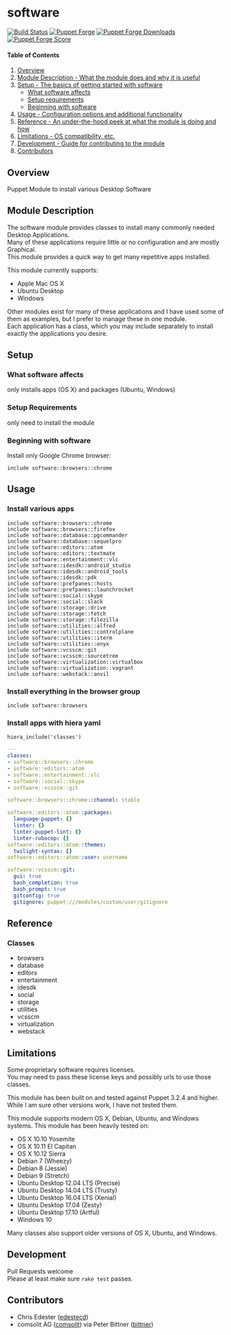 software
=============

[![Build Status](https://travis-ci.org/edestecd/puppet-software.svg)](https://travis-ci.org/edestecd/puppet-software)
[![Puppet Forge](https://img.shields.io/puppetforge/v/edestecd/software.svg)](https://forge.puppet.com/edestecd/software)
[![Puppet Forge Downloads](https://img.shields.io/puppetforge/dt/edestecd/software.svg)](https://forge.puppet.com/edestecd/software)
[![Puppet Forge Score](https://img.shields.io/puppetforge/f/edestecd/software.svg)](https://forge.puppet.com/edestecd/software/scores)

#### Table of Contents

1. [Overview](#overview)
2. [Module Description - What the module does and why it is useful](#module-description)
3. [Setup - The basics of getting started with software](#setup)
    * [What software affects](#what-software-affects)
    * [Setup requirements](#setup-requirements)
    * [Beginning with software](#beginning-with-software)
4. [Usage - Configuration options and additional functionality](#usage)
5. [Reference - An under-the-hood peek at what the module is doing and how](#reference)
5. [Limitations - OS compatibility, etc.](#limitations)
6. [Development - Guide for contributing to the module](#development)
7. [Contributors](#contributors)

## Overview

Puppet Module to install various Desktop Software

## Module Description

The software module provides classes to install many commonly needed Desktop Applications.  
Many of these applications require little or no configuration and are mostly Graphical.  
This module provides a quick way to get many repetitive apps installed.

This module currently supports:
* Apple Mac OS X
* Ubuntu Desktop
* Windows

Other modules exist for many of these applications and I have used some of them
as examples, but I prefer to manage these in one module.  
Each application has a class, which you may include separately to install
exactly the applications you desire.

## Setup

### What software affects

only installs apps (OS X) and packages (Ubuntu, Windows)

### Setup Requirements

only need to install the module

### Beginning with software

Install only Google Chrome browser:

```puppet
include software::browsers::chrome
```

## Usage

### Install various apps

```puppet
include software::browsers::chrome
include software::browsers::firefox
include software::database::pgcommander
include software::database::sequelpro
include software::editors::atom
include software::editors::textmate
include software::entertainment::vlc
include software::idesdk::android_studio
include software::idesdk::android_tools
include software::idesdk::pdk
include software::prefpanes::hosts
include software::prefpanes::launchrocket
include software::social::skype
include software::social::slack
include software::storage::drive
include software::storage::fetch
include software::storage::filezilla
include software::utilities::alfred
include software::utilities::controlplane
include software::utilities::iterm
include software::utilities::onyx
include software::vcsscm::git
include software::vcsscm::sourcetree
include software::virtualization::virtualbox
include software::virtualization::vagrant
include software::webstack::anvil
```

### Install everything in the browser group

```puppet
include software::browsers
```

### Install apps with hiera yaml

```puppet
hiera_include('classes')
```
```yaml
---
classes:
- software::browsers::chrome
- software::editors::atom
- software::entertainment::vlc
- software::social::skype
- software::vcsscm::git

software::browsers::chrome::channel: stable

software::editors::atom::packages:
  language-puppet: {}
  linter: {}
  linter-puppet-lint: {}
  linter-rubocop: {}
software::editors::atom::themes:
  twilight-syntax: {}
software::editors::atom::user: username

software::vcsscm::git:
  gui: true
  bash_completion: true
  bash_prompt: true
  gitconfig: true
  gitignore: puppet:///modules/custom/user/gitignore
```

## Reference

### Classes

* browsers
* database
* editors
* entertainment
* idesdk
* social
* storage
* utilities
* vcsscm
* virtualization
* webstack

## Limitations

Some proprietary software requires licenses.  
You may need to pass these license keys and possibly urls to use those classes.

This module has been built on and tested against Puppet 3.2.4 and higher.
While I am sure other versions work, I have not tested them.

This module supports modern OS X, Debian, Ubuntu, and Windows systems.
This module has been heavily tested on:
* OS X 10.10 Yosemite
* OS X 10.11 El Capitan
* OS X 10.12 Sierra
* Debian 7 (Wheezy)
* Debian 8 (Jessie)
* Debian 9 (Stretch)
* Ubuntu Desktop 12.04 LTS (Precise)
* Ubuntu Desktop 14.04 LTS (Trusty)
* Ubuntu Desktop 16.04 LTS (Xenial)
* Ubuntu Desktop 17.04 (Zesty)
* Ubuntu Desktop 17.10 (Artful)
* Windows 10

Many classes also support older versions of OS X, Ubuntu, and Windows.

## Development

Pull Requests welcome  
Please at least make sure ```rake test``` passes.

## Contributors

* Chris Edester ([edestecd](https://github.com/edestecd))
* comsolit AG ([comsolit](https://github.com/comsolit)) via Peter Bittner ([bittner](https://github.com/bittner))
